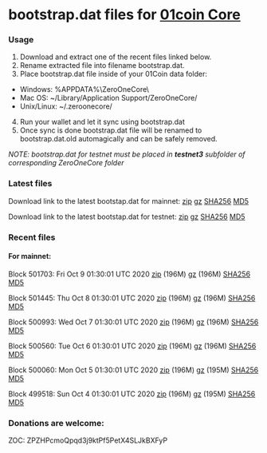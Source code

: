 # bootstrap.dat files for [01coin Core](https://01coin.io)

### Usage

1. Download and extract one of the recent files linked below.
2. Rename extracted file into filename bootstrap.dat.
3. Place bootstrap.dat file inside of your 01Coin data folder:
 - Windows: %APPDATA%\ZeroOneCore\
 - Mac OS: ~/Library/Application Support/ZeroOneCore/
 - Unix/Linux: ~/.zeroonecore/
4. Run your wallet and let it sync using bootstrap.dat
5. Once sync is done bootstrap.dat file will be renamed to bootstrap.dat.old automagically and can be safely removed.

_NOTE: bootstrap.dat for testnet must be placed in **testnet3** subfolder of corresponding ZeroOneCore folder_

### Latest files
Download link to the latest bootstap.dat for mainnet: [zip](https://files.01coin.io/mainnet/bootstrap.dat.zip) [gz](https://files.01coin.io/mainnet/bootstrap.dat.tar.gz) [SHA256](https://files.01coin.io/mainnet/sha256.txt) [MD5](https://files.01coin.io/mainnet/md5.txt)

Download link to the latest bootstap.dat for testnet: [zip](https://files.01coin.io/testnet/bootstrap.dat.zip) [gz](https://files.01coin.io/testnet/bootstrap.dat.tar.gz) [SHA256](https://files.01coin.io/testnet/sha256.txt) [MD5](https://files.01coin.io/testnet/md5.txt)

### Recent files

#### For mainnet:

Block 501703: Fri Oct  9 01:30:01 UTC 2020 [zip](https://files.01coin.io/mainnet/2020-10-09/bootstrap.dat.zip) (196M) [gz](https://files.01coin.io/mainnet/2020-10-09/bootstrap.dat.tar.gz) (196M) [SHA256](https://files.01coin.io/mainnet/2020-10-09/sha256.txt) [MD5](https://files.01coin.io/mainnet/2020-10-09/md5.txt)

Block 501445: Thu Oct  8 01:30:01 UTC 2020 [zip](https://files.01coin.io/mainnet/2020-10-08/bootstrap.dat.zip) (196M) [gz](https://files.01coin.io/mainnet/2020-10-08/bootstrap.dat.tar.gz) (196M) [SHA256](https://files.01coin.io/mainnet/2020-10-08/sha256.txt) [MD5](https://files.01coin.io/mainnet/2020-10-08/md5.txt)

Block 500993: Wed Oct  7 01:30:01 UTC 2020 [zip](https://files.01coin.io/mainnet/2020-10-07/bootstrap.dat.zip) (196M) [gz](https://files.01coin.io/mainnet/2020-10-07/bootstrap.dat.tar.gz) (196M) [SHA256](https://files.01coin.io/mainnet/2020-10-07/sha256.txt) [MD5](https://files.01coin.io/mainnet/2020-10-07/md5.txt)

Block 500560: Tue Oct  6 01:30:01 UTC 2020 [zip](https://files.01coin.io/mainnet/2020-10-06/bootstrap.dat.zip) (196M) [gz](https://files.01coin.io/mainnet/2020-10-06/bootstrap.dat.tar.gz) (196M) [SHA256](https://files.01coin.io/mainnet/2020-10-06/sha256.txt) [MD5](https://files.01coin.io/mainnet/2020-10-06/md5.txt)

Block 500060: Mon Oct  5 01:30:01 UTC 2020 [zip](https://files.01coin.io/mainnet/2020-10-05/bootstrap.dat.zip) (196M) [gz](https://files.01coin.io/mainnet/2020-10-05/bootstrap.dat.tar.gz) (195M) [SHA256](https://files.01coin.io/mainnet/2020-10-05/sha256.txt) [MD5](https://files.01coin.io/mainnet/2020-10-05/md5.txt)

Block 499518: Sun Oct  4 01:30:01 UTC 2020 [zip](https://files.01coin.io/mainnet/2020-10-04/bootstrap.dat.zip) (196M) [gz](https://files.01coin.io/mainnet/2020-10-04/bootstrap.dat.tar.gz) (195M) [SHA256](https://files.01coin.io/mainnet/2020-10-04/sha256.txt) [MD5](https://files.01coin.io/mainnet/2020-10-04/md5.txt)


### Donations are welcome:

ZOC: ZPZHPcmoQpqd3j9ktPf5PetX4SLJkBXFyP
